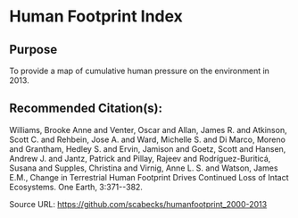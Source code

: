 # Human Footprint Index

## Purpose

To provide a map of cumulative human pressure on the environment in 2013.

## Recommended Citation(s):
Williams, Brooke Anne and Venter, Oscar and Allan, James R. and Atkinson, Scott C. and Rehbein, Jose A. and Ward, Michelle S. and Di Marco, Moreno and Grantham, Hedley S. and Ervin, Jamison and Goetz, Scott and Hansen, Andrew J. and Jantz, Patrick and Pillay, Rajeev and Rodríguez-Buriticá, Susana and Supples, Christina and Virnig, Anne L. S. and Watson, James E.M., Change in Terrestrial Human Footprint Drives Continued Loss of Intact Ecosystems. One Earth, 3:371--382.

Source URL: https://github.com/scabecks/humanfootprint_2000-2013
